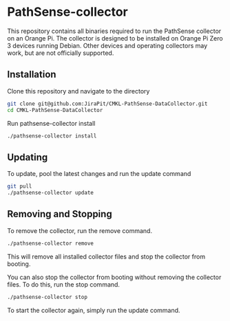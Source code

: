 # PathSense-collector

This repository contains all binaries required to run the PathSense collector on an Orange Pi. The collector is designed to be installed on Orange Pi Zero 3 devices running Debian. Other devices and operating collectors may work, but are not officially supported.

## Installation

Clone this repository and navigate to the directory
```sh
git clone git@github.com:JiraPit/CMKL-PathSense-DataCollector.git
cd CMKL-PathSense-DataCollector
```

Run pathsense-collector install
```sh
./pathsense-collector install
```

## Updating

To update, pool the latest changes and run the update command
```sh
git pull
./pathsense-collector update
```

## Removing and Stopping

To remove the collector, run the remove command.
```sh
./pathsense-collector remove
```
This will remove all installed collector files and stop the collector from booting.

You can also stop the collector from booting without removing the collector files. To do this, run the stop command.
```sh
./pathsense-collector stop
```
To start the collector again, simply run the update command.
